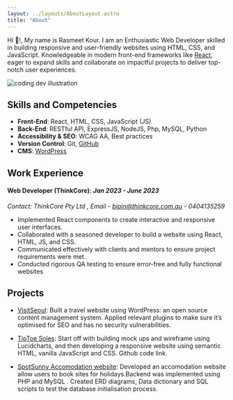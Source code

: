 ```yaml
---
layout: ../layouts/AboutLayout.astro
title: "About"
---
```


Hi 👋!, My name is Rasmeet Kour. I am an Enthusiastic Web Developer skilled in building responsive and user-friendly websites using HTML,
CSS, and JavaScript. Knowledgeable in modern front-end frameworks like [React](https://react.dev/), eager to expand
skills and collaborate on impactful projects to deliver top-notch user experiences.

<div>
  <img src="/assets/dev.svg" class="sm:w-1/2 mx-auto" alt="coding dev illustration">
</div>

## Skills and Competencies

- **Front-End**: React, HTML, CSS, JavaScript (JS)
- **Back-End**: RESTful API, ExpressJS, NodeJS, Php, MySQL, Python
- **Accessibility & SEO**: WCAG AA, Best practices
- **Version Control**: Git, [GitHub](https://github.com/Raskour)
- **CMS**: [WordPress](https://www.visitseoul.epizy.com/?i=1)

## Work Experience

#### Web Developer (ThinkCore): _Jan 2023 - June 2023_

_Contact: ThinkCore Pty Ltd , Email - bipin@thinkcore.com.au - 0404135259_

- Implemented React components to create interactive and responsive user interfaces.
- Collaborated with a seasoned developer to build a website using React, HTML, JS, and CSS.
- Communicated effectively with clients and mentors to ensure project requirements were met.
- Conducted rigorous QA testing to ensure error-free and fully functional websites

## Projects

- [VisitSeoul](https://www.visitseoul.epizy.com/?i=1): Built a travel website using WordPress: an open source content management system.
  Applied relevant plugins to make sure it’s optimised for SEO and has no security vulnerabilities.

- [TipToe Soles](https://www.tiptoesoles.epizy.com/): Start off with building mock ups and wireframe using Lucidcharts, and then developing a
  responsive website using semantic HTML, vanilla JavaScript and CSS. Github code link.

- [SpotSunny Accomodation website](https://www.spotsunny.epizy.com/): Developed an accomodation website allow users to book sites for
  holidays.Backend was implemented using PHP and MySQL . Created ERD diagrams, Data dictionary
  and SQL scripts to test the database initialisation process.

